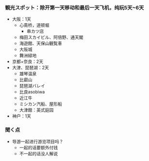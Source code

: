 ### 観光スポット：除开第一天移动和最后一天飞机，纯玩5天~6天
- 大阪：1天
    - 心斋桥，道顿堀
        - 串カツ店
    - 梅田スカイビル、阿倍野、通天閣
    - 海遊館、天保山観覧車
    - 大阪城
    - 舞洲緑地
- 京都+奈良：2天
- 大津、琵琶湖：2天
    - 雄琴温泉
    - 比叡山
    - 琵琶湖バレイ
    - 比良asobiwa
    - 近江牛
    - ミシカン汽船、屋形船
    - 大津館：英式庭园
- 神户：1天


### 聞く点
- 导游一起进行游览项目吗？
    - 一起的话要额外付钱
    - 不一起的话没人解说